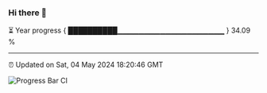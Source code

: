 ### Hi there 👋

⏳ Year progress { ██████████▁▁▁▁▁▁▁▁▁▁▁▁▁▁▁▁▁▁▁▁ } 34.09 %

---

⏰ Updated on Sat, 04 May 2024 18:20:46 GMT

![Progress Bar CI](https://github.com/ZhaoGui/ZhaoGui/workflows/Progress%20Bar%20CI/badge.svg)
